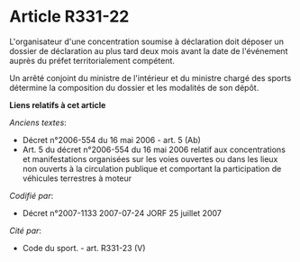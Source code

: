 # Article R331-22

L'organisateur d'une concentration soumise à déclaration doit déposer un dossier de déclaration au plus tard deux mois avant
la date de l'événement auprès du préfet territorialement compétent.

Un arrêté conjoint du ministre de l'intérieur et du ministre chargé des sports détermine la composition du dossier et les
modalités de son dépôt.

**Liens relatifs à cet article**

_Anciens textes_:

  - Décret n°2006-554 du 16 mai 2006 - art. 5 (Ab)
  - Art. 5 du décret n°2006-554 du 16 mai 2006 relatif aux concentrations et manifestations organisées sur les voies ouvertes ou dans les lieux non ouverts à la circulation publique et comportant la participation de véhicules terrestres à moteur

_Codifié par_:

  - Décret n°2007-1133 2007-07-24 JORF 25 juillet 2007

_Cité par_:

  - Code du sport. - art. R331-23 (V)
